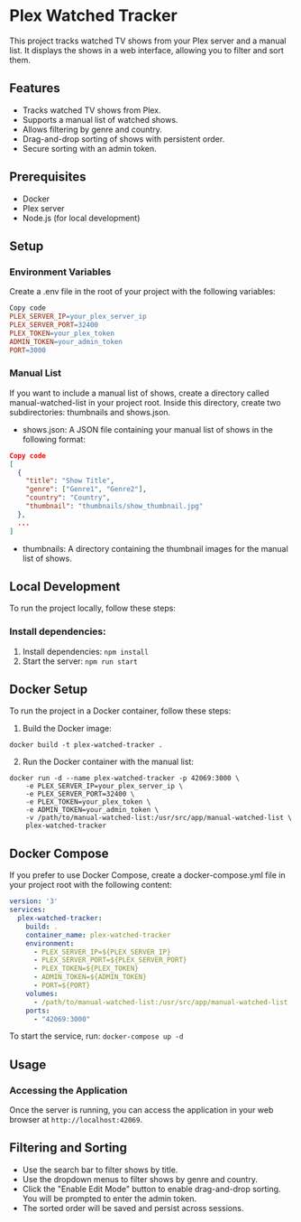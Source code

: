 # Plex Watched Tracker
This project tracks watched TV shows from your Plex server and a manual list. It displays the shows in a web interface, allowing you to filter and sort them.

## Features
- Tracks watched TV shows from Plex.
- Supports a manual list of watched shows.
- Allows filtering by genre and country.
- Drag-and-drop sorting of shows with persistent order.
- Secure sorting with an admin token.

## Prerequisites
- Docker
- Plex server
- Node.js (for local development)

## Setup
### Environment Variables
Create a .env file in the root of your project with the following variables:

```makefile
Copy code
PLEX_SERVER_IP=your_plex_server_ip
PLEX_SERVER_PORT=32400
PLEX_TOKEN=your_plex_token
ADMIN_TOKEN=your_admin_token
PORT=3000
```
### Manual List
If you want to include a manual list of shows, create a directory called manual-watched-list in your project root. Inside this directory, create two subdirectories: thumbnails and shows.json.

- shows.json: A JSON file containing your manual list of shows in the following format:
```json
Copy code
[
  {
    "title": "Show Title",
    "genre": ["Genre1", "Genre2"],
    "country": "Country",
    "thumbnail": "thumbnails/show_thumbnail.jpg"
  },
  ...
]
```

- thumbnails: A directory containing the thumbnail images for the manual list of shows.

## Local Development
To run the project locally, follow these steps:

### Install dependencies:

1. Install dependencies: `npm install`
2. Start the server: `npm run start`

## Docker Setup
To run the project in a Docker container, follow these steps:

1. Build the Docker image:
```
docker build -t plex-watched-tracker .
```

2. Run the Docker container with the manual list:
```
docker run -d --name plex-watched-tracker -p 42069:3000 \
    -e PLEX_SERVER_IP=your_plex_server_ip \
    -e PLEX_SERVER_PORT=32400 \
    -e PLEX_TOKEN=your_plex_token \
    -e ADMIN_TOKEN=your_admin_token \
    -v /path/to/manual-watched-list:/usr/src/app/manual-watched-list \
    plex-watched-tracker
```
## Docker Compose
If you prefer to use Docker Compose, create a docker-compose.yml file in your project root with the following content:

```yaml
version: '3'
services:
  plex-watched-tracker:
    build: .
    container_name: plex-watched-tracker
    environment:
      - PLEX_SERVER_IP=${PLEX_SERVER_IP}
      - PLEX_SERVER_PORT=${PLEX_SERVER_PORT}
      - PLEX_TOKEN=${PLEX_TOKEN}
      - ADMIN_TOKEN=${ADMIN_TOKEN}
      - PORT=${PORT}
    volumes:
      - /path/to/manual-watched-list:/usr/src/app/manual-watched-list
    ports:
      - "42069:3000"
```
To start the service, run: `docker-compose up -d`

## Usage
### Accessing the Application
Once the server is running, you can access the application in your web browser at `http://localhost:42069`.

## Filtering and Sorting
- Use the search bar to filter shows by title.
- Use the dropdown menus to filter shows by genre and country.
- Click the "Enable Edit Mode" button to enable drag-and-drop sorting. You will be prompted to enter the admin token.
- The sorted order will be saved and persist across sessions.